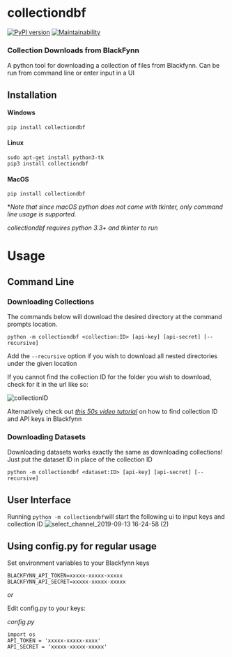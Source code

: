# collectiondbf 
[![PyPI version](https://badge.fury.io/py/collectiondbf.svg)](https://badge.fury.io/py/collectiondbf)
[![Maintainability](https://api.codeclimate.com/v1/badges/3142677487dbf6ff656b/maintainability)](https://codeclimate.com/github/Tehsurfer/collectiondbf/maintainability)

### Collection Downloads from BlackFynn 

A python tool for downloading a collection of files from Blackfynn. Can be run from command line or enter input in a UI

## Installation 

#### Windows
`pip install collectiondbf`

#### Linux 
```
sudo apt-get install python3-tk
pip3 install collectiondbf
```

#### MacOS
`pip install collectiondbf`

*_Note that since macOS python does not come with tkinter, only command line usage is supported._

_collectiondbf requires python 3.3+ and tkinter to run_

# Usage

## Command Line

### Downloading Collections
The commands below will download the desired directory at the command prompts location.
```
python -m collectiondbf <collection:ID> [api-key] [api-secret] [--recursive]
```

Add the `--recursive` option if you wish to download all nested directories under the given location

If you cannot find the collection ID for the folder you wish to download, check for it in the url like so:

![collectionID](https://user-images.githubusercontent.com/37255664/64832679-fe039c80-d62e-11e9-96db-38a54cbd6c55.jpg)

Alternatively check out [_this 50s video tutorial_](https://drive.google.com/file/d/1sZMIx8SsEygwtRhLSu_O5wT0Ql0-UJDx/view?usp=sharing) on how to find collection ID and API keys in Blackfynn

### Downloading Datasets
Downloading datasets works exactly the same as downloading collections! Just put the dataset ID in place of the collection ID
```
python -m collectiondbf <dataset:ID> [api-key] [api-secret] [--recursive]
```


## User Interface
Running `python -m collectiondbf`will start the following ui to input keys and collection ID
![select_channel_2019-09-13 16-24-58 (2)](https://user-images.githubusercontent.com/37255664/64837534-1a113900-d643-11e9-9ba7-3cd37ca74151.jpg)

## Using config.py for regular usage 

Set environment variables to your Blackfynn keys
```
BLACKFYNN_API_TOKEN=xxxxx-xxxxx-xxxxx
BLACKFYNN_API_SECRET=xxxxx-xxxxx-xxxxx
```
_or_

Edit config.py to your keys:

_config.py_
```
import os
API_TOKEN = 'xxxxx-xxxxx-xxxx'
API_SECRET = 'xxxxx-xxxxx-xxxxx'
```


